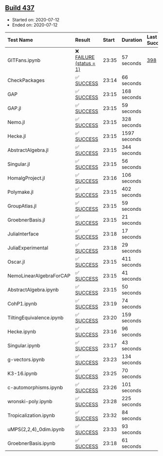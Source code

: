 ## [Build 437](https://oscarci.mathematik.uni-kl.de/job/oscar-stable/437/)

* Started on: 2020-07-12
* Ended on: 2020-07-12

| Test Name    | Result | Start | Duration | Last Success | First Failure |
|:-------------|:-------|:------|:---------|:-------------|:--------------|
| GITFans.ipynb | ❌ [FAILURE (status = 1)](https://oscarci.mathematik.uni-kl.de/job/oscar-stable/437/artifact/logs/build-437/GITFans.ipynb.log) | 23:35 | 57 seconds | [398](https://oscarci.mathematik.uni-kl.de/job/oscar-stable/398/) | [399](https://oscarci.mathematik.uni-kl.de/job/oscar-stable/399/) |
| CheckPackages | ✅ [SUCCESS](https://oscarci.mathematik.uni-kl.de/job/oscar-stable/437/artifact/logs/build-437/CheckPackages.log) | 23:14 | 66 seconds |  |  |
| GAP | ✅ [SUCCESS](https://oscarci.mathematik.uni-kl.de/job/oscar-stable/437/artifact/logs/build-437/GAP.log) | 23:15 | 168 seconds |  |  |
| GAP.jl | ✅ [SUCCESS](https://oscarci.mathematik.uni-kl.de/job/oscar-stable/437/artifact/logs/build-437/GAP.jl.log) | 23:15 | 59 seconds |  |  |
| Nemo.jl | ✅ [SUCCESS](https://oscarci.mathematik.uni-kl.de/job/oscar-stable/437/artifact/logs/build-437/Nemo.jl.log) | 23:15 | 328 seconds |  |  |
| Hecke.jl | ✅ [SUCCESS](https://oscarci.mathematik.uni-kl.de/job/oscar-stable/437/artifact/logs/build-437/Hecke.jl.log) | 23:15 | 1597 seconds |  |  |
| AbstractAlgebra.jl | ✅ [SUCCESS](https://oscarci.mathematik.uni-kl.de/job/oscar-stable/437/artifact/logs/build-437/AbstractAlgebra.jl.log) | 23:15 | 344 seconds |  |  |
| Singular.jl | ✅ [SUCCESS](https://oscarci.mathematik.uni-kl.de/job/oscar-stable/437/artifact/logs/build-437/Singular.jl.log) | 23:15 | 56 seconds |  |  |
| HomalgProject.jl | ✅ [SUCCESS](https://oscarci.mathematik.uni-kl.de/job/oscar-stable/437/artifact/logs/build-437/HomalgProject.jl.log) | 23:16 | 106 seconds |  |  |
| Polymake.jl | ✅ [SUCCESS](https://oscarci.mathematik.uni-kl.de/job/oscar-stable/437/artifact/logs/build-437/Polymake.jl.log) | 23:15 | 402 seconds |  |  |
| GroupAtlas.jl | ✅ [SUCCESS](https://oscarci.mathematik.uni-kl.de/job/oscar-stable/437/artifact/logs/build-437/GroupAtlas.jl.log) | 23:15 | 59 seconds |  |  |
| GroebnerBasis.jl | ✅ [SUCCESS](https://oscarci.mathematik.uni-kl.de/job/oscar-stable/437/artifact/logs/build-437/GroebnerBasis.jl.log) | 23:15 | 21 seconds |  |  |
| JuliaInterface | ✅ [SUCCESS](https://oscarci.mathematik.uni-kl.de/job/oscar-stable/437/artifact/logs/build-437/JuliaInterface.log) | 23:18 | 17 seconds |  |  |
| JuliaExperimental | ✅ [SUCCESS](https://oscarci.mathematik.uni-kl.de/job/oscar-stable/437/artifact/logs/build-437/JuliaExperimental.log) | 23:18 | 29 seconds |  |  |
| Oscar.jl | ✅ [SUCCESS](https://oscarci.mathematik.uni-kl.de/job/oscar-stable/437/artifact/logs/build-437/Oscar.jl.log) | 23:15 | 411 seconds |  |  |
| NemoLinearAlgebraForCAP | ✅ [SUCCESS](https://oscarci.mathematik.uni-kl.de/job/oscar-stable/437/artifact/logs/build-437/NemoLinearAlgebraForCAP.log) | 23:15 | 41 seconds |  |  |
| AbstractAlgebra.ipynb | ✅ [SUCCESS](https://oscarci.mathematik.uni-kl.de/job/oscar-stable/437/artifact/logs/build-437/AbstractAlgebra.ipynb.log) | 23:15 | 50 seconds |  |  |
| CohP1.ipynb | ✅ [SUCCESS](https://oscarci.mathematik.uni-kl.de/job/oscar-stable/437/artifact/logs/build-437/CohP1.ipynb.log) | 23:19 | 74 seconds |  |  |
| TiltingEquivalence.ipynb | ✅ [SUCCESS](https://oscarci.mathematik.uni-kl.de/job/oscar-stable/437/artifact/logs/build-437/TiltingEquivalence.ipynb.log) | 23:20 | 159 seconds |  |  |
| Hecke.ipynb | ✅ [SUCCESS](https://oscarci.mathematik.uni-kl.de/job/oscar-stable/437/artifact/logs/build-437/Hecke.ipynb.log) | 23:16 | 96 seconds |  |  |
| Singular.ipynb | ✅ [SUCCESS](https://oscarci.mathematik.uni-kl.de/job/oscar-stable/437/artifact/logs/build-437/Singular.ipynb.log) | 23:17 | 43 seconds |  |  |
| g-vectors.ipynb | ✅ [SUCCESS](https://oscarci.mathematik.uni-kl.de/job/oscar-stable/437/artifact/logs/build-437/g-vectors.ipynb.log) | 23:23 | 134 seconds |  |  |
| K3-16.ipynb | ✅ [SUCCESS](https://oscarci.mathematik.uni-kl.de/job/oscar-stable/437/artifact/logs/build-437/K3-16.ipynb.log) | 23:25 | 70 seconds |  |  |
| c-automorphisms.ipynb | ✅ [SUCCESS](https://oscarci.mathematik.uni-kl.de/job/oscar-stable/437/artifact/logs/build-437/c-automorphisms.ipynb.log) | 23:26 | 101 seconds |  |  |
| wronski-poly.ipynb | ✅ [SUCCESS](https://oscarci.mathematik.uni-kl.de/job/oscar-stable/437/artifact/logs/build-437/wronski-poly.ipynb.log) | 23:28 | 225 seconds |  |  |
| Tropicalization.ipynb | ✅ [SUCCESS](https://oscarci.mathematik.uni-kl.de/job/oscar-stable/437/artifact/logs/build-437/Tropicalization.ipynb.log) | 23:32 | 84 seconds |  |  |
| uMPS(2,2,4)_0dim.ipynb | ✅ [SUCCESS](https://oscarci.mathematik.uni-kl.de/job/oscar-stable/437/artifact/logs/build-437/uMPS-2-2-4-_0dim.ipynb.log) | 23:33 | 93 seconds |  |  |
| GroebnerBasis.ipynb | ✅ [SUCCESS](https://oscarci.mathematik.uni-kl.de/job/oscar-stable/437/artifact/logs/build-437/GroebnerBasis.ipynb.log) | 23:18 | 61 seconds |  |  |
